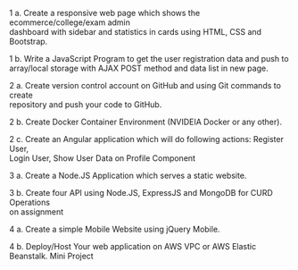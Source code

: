 1 a. Create a responsive web page which shows the ecommerce/college/exam admin <br>
dashboard with sidebar and statistics in cards using HTML, CSS and Bootstrap.<br>

1 b. Write a JavaScript Program to get the user registration data and push to <br> array/local storage with AJAX POST method and data list in new page.

2 a. Create version control account on GitHub and using Git commands to create <br> repository and push your code to GitHub.

2 b. Create Docker Container Environment (NVIDEIA Docker or any other).<br>

2 c. Create an Angular application which will do following actions: Register User,<br> Login User, Show User Data on Profile Component

3 a. Create a Node.JS Application which serves a static website.<br>

3 b. Create four API using Node.JS, ExpressJS and MongoDB for CURD Operations <br> on assignment

4 a. Create a simple Mobile Website using jQuery Mobile. <br>

4 b. Deploy/Host Your web application on AWS VPC or AWS Elastic Beanstalk. Mini Project
